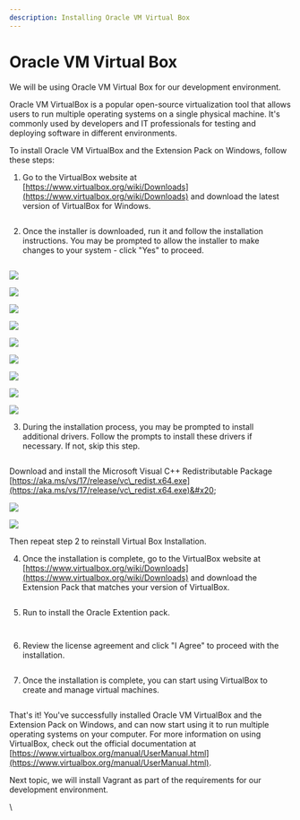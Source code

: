```yaml
---
description: Installing Oracle VM Virtual Box
---
```


# Oracle VM Virtual Box

We will be using Oracle VM Virtual Box for our development environment.

Oracle VM VirtualBox is a popular open-source virtualization tool that allows users to run multiple operating systems on a single physical machine. It's commonly used by developers and IT professionals for testing and deploying software in different environments.

To install Oracle VM VirtualBox and the Extension Pack on Windows, follow these steps:

1. Go to the VirtualBox website at [https://www.virtualbox.org/wiki/Downloads](https://www.virtualbox.org/wiki/Downloads) and download the latest version of VirtualBox for Windows.

<figure><img src=".gitbook/assets/image (29) (1).png" alt=""><figcaption></figcaption></figure>

2. Once the installer is downloaded, run it and follow the installation instructions. You may be prompted to allow the installer to make changes to your system - click "Yes" to proceed.

<figure><img src=".gitbook/assets/image (15).png" alt=""><figcaption></figcaption></figure>

![](<.gitbook/assets/image (12).png>)

![](<.gitbook/assets/image (2).png>)

![](<.gitbook/assets/image (23) (2).png>)

![](<.gitbook/assets/image (30) (1).png>)

![](<.gitbook/assets/image (9) (2).png>)

![](<.gitbook/assets/image (3).png>)

![](<.gitbook/assets/image (21).png>)

![](<.gitbook/assets/image (6) (2).png>)

![](<.gitbook/assets/image (26).png>)

3. During the installation process, you may be prompted to install additional drivers. Follow the prompts to install these drivers if necessary. If not, skip this step.

<figure><img src=".gitbook/assets/image (25) (1).png" alt=""><figcaption></figcaption></figure>

Download and install the Microsoft Visual C++ Redistributable Package [https://aka.ms/vs/17/release/vc\_redist.x64.exe](https://aka.ms/vs/17/release/vc\_redist.x64.exe)&#x20;

![](<.gitbook/assets/image (27) (1).png>)

![](<.gitbook/assets/image (28).png>)

Then repeat step 2 to reinstall Virtual Box Installation.

4. Once the installation is complete, go to the VirtualBox website at [https://www.virtualbox.org/wiki/Downloads](https://www.virtualbox.org/wiki/Downloads) and download the Extension Pack that matches your version of VirtualBox.

<figure><img src=".gitbook/assets/image (8).png" alt=""><figcaption></figcaption></figure>

5. Run to install the Oracle Extention pack.

<figure><img src=".gitbook/assets/image (16).png" alt=""><figcaption></figcaption></figure>

<figure><img src=".gitbook/assets/image (1) (3).png" alt=""><figcaption></figcaption></figure>

6. Review the license agreement and click "I Agree" to proceed with the installation.

<figure><img src=".gitbook/assets/image (11) (1).png" alt=""><figcaption></figcaption></figure>

7. Once the installation is complete, you can start using VirtualBox to create and manage virtual machines.

<figure><img src=".gitbook/assets/image (13) (2).png" alt=""><figcaption></figcaption></figure>

That's it! You've successfully installed Oracle VM VirtualBox and the Extension Pack on Windows, and can now start using it to run multiple operating systems on your computer. For more information on using VirtualBox, check out the official documentation at [https://www.virtualbox.org/manual/UserManual.html](https://www.virtualbox.org/manual/UserManual.html).



Next topic, we will install Vagrant as part of the requirements for our development environment.

\
